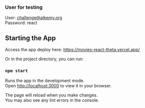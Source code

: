 ### User for testing

User: challenge@alkemy.org\
Password: react

## Starting the App

Access the app deploy here: https://movies-react-theta.vercel.app/

Or in the project directory, you can run:

### `npm start`

Runs the app in the development mode.\
Open [http://localhost:3000](http://localhost:3000) to view it in your browser.

The page will reload when you make changes.\
You may also see any lint errors in the console.




